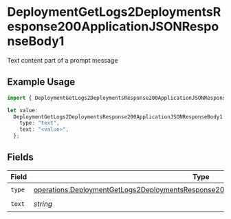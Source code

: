 # DeploymentGetLogs2DeploymentsResponse200ApplicationJSONResponseBody1

Text content part of a prompt message

## Example Usage

```typescript
import { DeploymentGetLogs2DeploymentsResponse200ApplicationJSONResponseBody1 } from "@orq-ai/node/models/operations";

let value:
  DeploymentGetLogs2DeploymentsResponse200ApplicationJSONResponseBody1 = {
    type: "text",
    text: "<value>",
  };
```

## Fields

| Field                                                                                                                                                                                              | Type                                                                                                                                                                                               | Required                                                                                                                                                                                           | Description                                                                                                                                                                                        |
| -------------------------------------------------------------------------------------------------------------------------------------------------------------------------------------------------- | -------------------------------------------------------------------------------------------------------------------------------------------------------------------------------------------------- | -------------------------------------------------------------------------------------------------------------------------------------------------------------------------------------------------- | -------------------------------------------------------------------------------------------------------------------------------------------------------------------------------------------------- |
| `type`                                                                                                                                                                                             | [operations.DeploymentGetLogs2DeploymentsResponse200ApplicationJSONResponseBodyData4Type](../../models/operations/deploymentgetlogs2deploymentsresponse200applicationjsonresponsebodydata4type.md) | :heavy_check_mark:                                                                                                                                                                                 | N/A                                                                                                                                                                                                |
| `text`                                                                                                                                                                                             | *string*                                                                                                                                                                                           | :heavy_check_mark:                                                                                                                                                                                 | N/A                                                                                                                                                                                                |